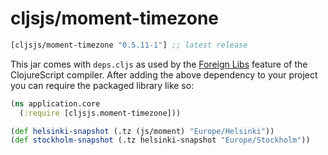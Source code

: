 # cljsjs/moment-timezone

[](dependency)
```clojure
[cljsjs/moment-timezone "0.5.11-1"] ;; latest release
```
[](/dependency)

This jar comes with `deps.cljs` as used by the [Foreign Libs][flibs] feature
of the ClojureScript compiler. After adding the above dependency to your project
you can require the packaged library like so:

```clojure
(ns application.core
  (:require [cljsjs.moment-timezone]))

(def helsinki-snapshot (.tz (js/moment) "Europe/Helsinki"))
(def stockholm-snapshot (.tz helsinki-snapshot "Europe/Stockholm"))
```

[flibs]: https://github.com/clojure/clojurescript/wiki/Packaging-Foreign-Dependencies
